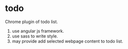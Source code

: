 # todo
Chrome plugin of todo list.
1. use angular js framework.
2. use sass to write style.
3. may provide add selected webpage content to todo list.
